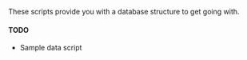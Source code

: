 These scripts provide you with a database structure to get going with.

#### TODO
- Sample data script